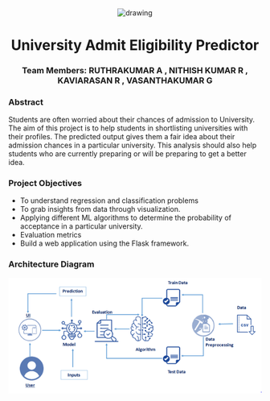 <div align="center">
  <img src="https://upload.wikimedia.org/wikipedia/commons/5/51/IBM_logo.svg"  align="center" alt="drawing" width="200" />
  <br/>
   <h1>University Admit Eligibility Predictor</h1>
   <h3>Team Members: RUTHRAKUMAR A , NITHISH KUMAR R , KAVIARASAN R , VASANTHAKUMAR G </h3>
</div>

### Abstract
Students are often worried about their chances of admission to University. The aim of this project is to help students in shortlisting universities with their profiles. The predicted output gives them a fair idea about their admission chances in a particular university. This analysis should also help students who are currently preparing or will be preparing to get a better idea.

### Project Objectives
- To understand regression and classification problems
- To grab insights from data through visualization.
- Applying different ML algorithms to determine the probability of acceptance in a particular university.
- Evaluation metrics
- Build a web application using the Flask framework.

### Architecture Diagram
![Screenshot](https://github.com/IBM-EPBL/IBM-Project-1635-1658406225/blob/master/Images/ArchitectureDiagram.png)



